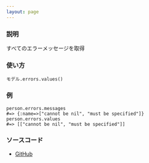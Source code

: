 ```yaml
---
layout: page
---
```


### 説明

すべてのエラーメッセージを取得

### 使い方

    モデル.errors.values()

### 例

    person.errors.messages
    #=> {:name=>["cannot be nil", "must be specified"]}
    person.errors.values
    #=> [["cannot be nil", "must be specified"]]

### ソースコード

-   [GitHub](https://github.com/rails/rails/blob/f33d52c95217212cbacc8d5e44b5a8e3cdc6f5b3/activemodel/lib/active_model/errors.rb#L204)
